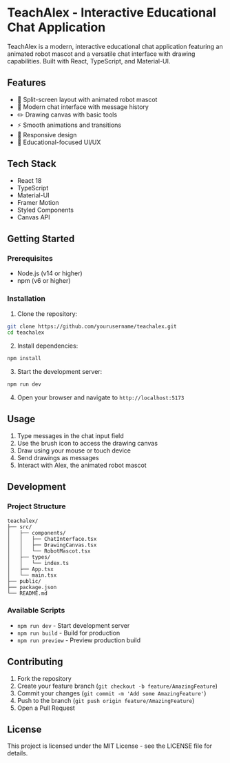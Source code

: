 # TeachAlex - Interactive Educational Chat Application

TeachAlex is a modern, interactive educational chat application featuring an animated robot mascot and a versatile chat interface with drawing capabilities. Built with React, TypeScript, and Material-UI.

## Features

- 🎨 Split-screen layout with animated robot mascot
- 💬 Modern chat interface with message history
- ✏️ Drawing canvas with basic tools
- ⚡ Smooth animations and transitions
- 📱 Responsive design
- 🎯 Educational-focused UI/UX

## Tech Stack

- React 18
- TypeScript
- Material-UI
- Framer Motion
- Styled Components
- Canvas API

## Getting Started

### Prerequisites

- Node.js (v14 or higher)
- npm (v6 or higher)

### Installation

1. Clone the repository:
```bash
git clone https://github.com/yourusername/teachalex.git
cd teachalex
```

2. Install dependencies:
```bash
npm install
```

3. Start the development server:
```bash
npm run dev
```

4. Open your browser and navigate to `http://localhost:5173`

## Usage

1. Type messages in the chat input field
2. Use the brush icon to access the drawing canvas
3. Draw using your mouse or touch device
4. Send drawings as messages
5. Interact with Alex, the animated robot mascot

## Development

### Project Structure

```
teachalex/
├── src/
│   ├── components/
│   │   ├── ChatInterface.tsx
│   │   ├── DrawingCanvas.tsx
│   │   └── RobotMascot.tsx
│   ├── types/
│   │   └── index.ts
│   ├── App.tsx
│   └── main.tsx
├── public/
├── package.json
└── README.md
```

### Available Scripts

- `npm run dev` - Start development server
- `npm run build` - Build for production
- `npm run preview` - Preview production build

## Contributing

1. Fork the repository
2. Create your feature branch (`git checkout -b feature/AmazingFeature`)
3. Commit your changes (`git commit -m 'Add some AmazingFeature'`)
4. Push to the branch (`git push origin feature/AmazingFeature`)
5. Open a Pull Request

## License

This project is licensed under the MIT License - see the LICENSE file for details.
